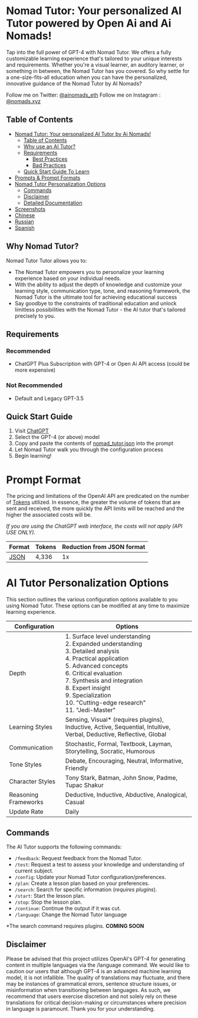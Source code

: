 # Nomad Tutor: Your personalized AI Tutor powered by Open Ai and Ai Nomads!

Tap into the full power of GPT-4 with Nomad Tutor. We offers a fully customizable learning experience that's tailored to your unique interests and requirements. Whether you're a visual learner, an auditory learner, or something in between, the Nomad Tutor has you covered. So why settle for a one-size-fits-all education when you can have the personalized, innovative guidance of the Nomad Tutor by AI Nomads?

Follow me on Twitter: [@ainomads_eth](https://twitter.com/ainomads_eth)
Follow me on Instagram : [@nomads.xyz](https://www.instagram.com/nomads.xyz/)

## Table of Contents
- [Nomad Tutor: Your personalized AI Tutor by Ai Nomads!](#nomad-tutor-your-personalized-ai-tutor)
  - [Table of Contents](#table-of-contents)
  - [Why use an AI Tutor?](#why-ai-tutor)
  - [Requirements](#requirements)
    - [Best Practices](#best-practices)
    - [Bad Practices](#bad-practices)
  - [Quick Start Guide To Learn](#quick-start-guide)
- [Prompts & Prompt Formats](#prompt-formats)
- [Nomad Tutor Personalization Options](#ai-tutor-personalization-options)
  - [Commands](#commands)
  - [Disclaimer](#disclaimer)
  - [Detailed Documentation](#detailed-documentation)
- [Screenshots](#screenshots)
- [Chinese](#chinese)
- [Russian](#russian)
- [Spanish](#spanish)

## Why Nomad Tutor?

Nomad Tutor Tutor allows you to:
- The Nomad Tutor empowers you to personalize your learning experience based on your individual needs.
- With the ability to adjust the depth of knowledge and customize your learning style, communication type, tone, and reasoning framework, the Nomad Tutor is the ultimate tool for achieving educational success
- Say goodbye to the constraints of traditional education and unlock limitless possibilities with the Nomad Tutor - the AI tutor that's tailored precisely to you.

## Requirements

### Recommended
- ChatGPT Plus Subscription with GPT-4 or Open Ai API access (could be more expensive)

### Not Recommended
- Default and Legacy GPT-3.5

## Quick Start Guide

1. Visit [ChatGPT](https://chat.openai.com/chat)
2. Select the GPT-4 (or above) model
3. Copy and paste the contents of [nomad_tutor.json]() into the prompt
4. Let Nomad Tutor walk you through the configuration process
5. Begin learning!

# Prompt Format

The pricing and limitations of the OpenAI API are predicated on the number of [Tokens](https://platform.openai.com/tokenizer) utilized. In essence, the greater the volume of tokens that are sent and received, the more quickly the API limits will be reached and the higher the associated costs will be.

_If you are using the ChatGPT web interface, the costs will not apply (API USE ONLY)._

|Format|Tokens|Reduction from JSON format|
|-|-|-|
|[JSON]()|4,336|1x|


# AI Tutor Personalization Options

This section outlines the various configuration options available to you using Nomad Tutor. These options can be modified at any time to maximize learning experience.

| Configuration      | Options                                                                                                                                                                      |
|--------------------|------------------------------------------------------------------------------------------------------------------------------------------------------------------------------|
| Depth              | 1. Surface level understanding<br>2. Expanded understanding<br>3. Detailed analysis<br>4. Practical application<br>5. Advanced concepts<br>6. Critical evaluation<br>7. Synthesis and integration<br>8. Expert insight<br>9. Specialization<br>10. "Cutting-edge research"<br>11. "Jedi-Master"
| Learning Styles    | Sensing, Visual* (requires plugins), Inductive, Active, Sequential, Intuitive, Verbal, Deductive, Reflective, Global                                                         |
| Communication      | Stochastic, Formal, Textbook, Layman, Storytelling, Socratic, Humorous                                                                                                       |
| Tone Styles        | Debate, Encouraging, Neutral, Informative, Friendly                                                                                                                          |
| Character Styles        | Tony Stark, Batman, John Snow, Padme, Tupac Shakur                                                                                                                          |
| Reasoning Frameworks| Deductive, Inductive, Abductive, Analogical, Casual                                                                                                                          |
| Update Rate        | Daily                                                                                                                                        |

## Commands

The AI Tutor supports the following commands:

- `/feedback`: Request feedback from the Nomad Tutor.
- `/test`: Request a test to assess your knowledge and understanding of current subject.
- `/config`: Update your Nomad Tutor configuration/preferences.
- `/plan`: Create a lesson plan based on your preferences.
- `/search`: Search for specific information (*requires plugins*).
- `/start`: Start the lesson plan.
- `/stop`: Stop the lesson plan.
- `/continue`: Continue the output if it was cut.
- `/language`: Change the Nomad Tutor language

*The search command requires plugins. **COMING SOON**

## Disclaimer
Please be advised that this project utilizes OpenAI's GPT-4 for generating content in multiple languages via the /language command. We would like to caution our users that although GPT-4 is an advanced machine learning model, it is not infallible. The quality of translations may fluctuate, and there may be instances of grammatical errors, sentence structure issues, or misinformation when transitioning between languages. As such, we recommend that users exercise discretion and not solely rely on these translations for critical decision-making or circumstances where precision in language is paramount. Thank you for your understanding.
